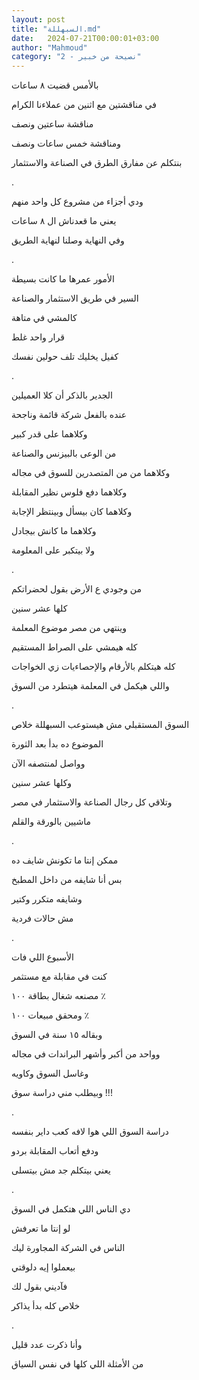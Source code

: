 ```yaml
---
layout: post
title: "السبهللة.md"
date:   2024-07-21T00:00:01+03:00
author: "Mahmoud"
category: "2 - نصيحة من خبير"
---
```

بالأمس قضيت ٨ ساعات

في مناقشتين مع اثنين من عملاءنا الكرام

مناقشة ساعتين ونصف

ومناقشة خمس ساعات ونصف

بنتكلم عن مفارق الطرق في الصناعة والاستثمار

.

ودي أجزاء من مشروع كل واحد منهم

يعني ما قعدناش ال ٨ ساعات

وفي النهاية وصلنا لنهاية الطريق

.

الأمور عمرها ما كانت بسيطة

السير في طريق الاستثمار والصناعة

كالمشي في متاهة

قرار واحد غلط

كفيل يخليك تلف حولين نفسك

.

الجدير بالذكر أن كلا العميلين

عنده بالفعل شركة قائمة وناجحة

وكلاهما على قدر كبير

من الوعى بالبيزنس والصناعة

وكلاهما من من المتصدرين للسوق في مجاله

وكلاهما دفع فلوس نظير المقابلة

وكلاهما كان بيسأل وبينتظر الإجابة

وكلاهما ما كانش بيجادل

ولا بيتكبر على المعلومة

.

من وجودي ع الأرض بقول لحضراتكم

كلها عشر سنين

وينتهي من مصر موضوع المعلمة

كله هيمشي على الصراط المستقيم

كله هيتكلم بالأرقام والإحصاءيات زي الخواجات

واللي هيكمل في المعلمة هيتطرد من السوق

.

السوق المستقبلي مش هيستوعب السبهللة خلاص

الموضوع ده بدأ بعد الثورة

وواصل لمنتصفه الآن

وكلها عشر سنين

وتلاقي كل رجال الصناعة والاستثمار في مصر

ماشيين بالورقة والقلم

.

ممكن إنتا ما تكونش شايف ده

بس أنا شايفه من داخل المطبخ

وشايفه متكرر وكتير

مش حالات فردية

.

الأسبوع اللي فات

كنت في مقابلة مع مستثمر

مصنعه شغال بطاقة ١٠٠ ٪

ومحقق مبيعات ١٠٠ ٪

وبقاله ١٥ سنة في السوق

وواحد من أكبر وأشهر البراندات في مجاله

وغاسل السوق وكاويه

وبيطلب مني دراسة سوق !!!

.

دراسة السوق اللي هوا لافه كعب داير بنفسه

ودفع أتعاب المقابلة بردو

يعني بيتكلم جد مش بيتسلى

.

دي الناس اللي هتكمل في السوق

لو إنتا ما تعرفش

الناس في الشركة المجاورة ليك

بيعملوا إيه دلوقتي

فآديني بقول لك

خلاص كله بدأ يذاكر

.

وأنا ذكرت عدد قليل

من الأمثلة اللي كلها في نفس السياق
